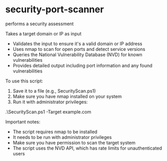 # security-port-scanner
performs a security assessment

Takes a target domain or IP as input
- Validates the input to ensure it's a valid domain or IP address
- Uses nmap to scan for open ports and detect service versions
- Queries the National Vulnerability Database (NVD) for known vulnerabilities
- Provides detailed output including port information and any found vulnerabilities

To use this script:

1. Save it to a file (e.g., SecurityScan.ps1)
2. Make sure you have nmap installed on your system
3. Run it with administrator privileges:

.\SecurityScan.ps1 -Target example.com

Important notes:

- The script requires nmap to be installed
- It needs to be run with administrator privileges
- Make sure you have permission to scan the target system
- The script uses the NVD API, which has rate limits for unauthenticated users
